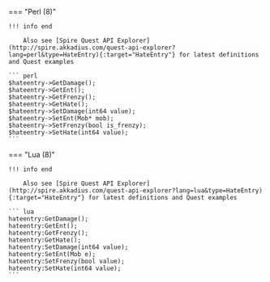 === "Perl (8)"

    !!! info end

        Also see [Spire Quest API Explorer](http://spire.akkadius.com/quest-api-explorer?lang=perl&type=HateEntry){:target="HateEntry"} for latest definitions and Quest examples

    ``` perl
    $hateentry->GetDamage();
    $hateentry->GetEnt();
    $hateentry->GetFrenzy();
    $hateentry->GetHate();
    $hateentry->SetDamage(int64 value);
    $hateentry->SetEnt(Mob* mob);
    $hateentry->SetFrenzy(bool is_frenzy);
    $hateentry->SetHate(int64 value);
    ```
=== "Lua (8)"

    !!! info end

        Also see [Spire Quest API Explorer](http://spire.akkadius.com/quest-api-explorer?lang=lua&type=HateEntry){:target="HateEntry"} for latest definitions and Quest examples

    ``` lua
    hateentry:GetDamage();
    hateentry:GetEnt();
    hateentry:GetFrenzy();
    hateentry:GetHate();
    hateentry:SetDamage(int64 value);
    hateentry:SetEnt(Mob e);
    hateentry:SetFrenzy(bool value);
    hateentry:SetHate(int64 value);
    ```
